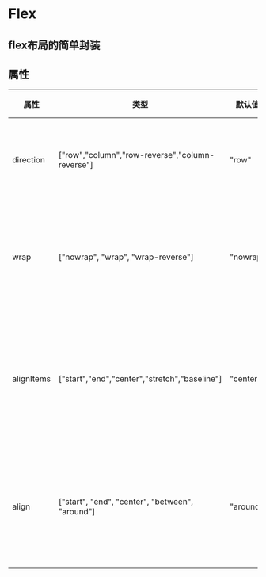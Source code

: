 # Flex
## flex布局的简单封装

## 属性
| 属性 | 类型 | 默认值 | 说明 |
|---|---|---|---|
| direction | ["row","column","row-reverse","column-reverse"] |"row"  | flex布局的正方向|
|wrap|["nowrap", "wrap", "wrap-reverse"]|"nowrap"|正方向元素是否换行|
|alignItems|["start","end","center","stretch","baseline"] |"center"|垂直方向元素的对齐方式|
| align |["start", "end", "center", "between", "around"]| "around"  | 正方向元素的对齐方式|